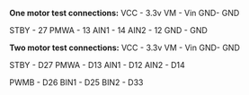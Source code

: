 **One motor test connections:**
VCC - 3.3v
VM - Vin
GND- GND

STBY - 27
PMWA - 13
AIN1 - 14
AIN2 - 12
GND - GND

**Two motor test connections:**
VCC - 3.3v
VM - Vin
GND- GND

STBY - D27
PMWA - D13
AIN1 - D12
AIN2 - D14

PWMB - D26
BIN1 - D25
BIN2 - D33

